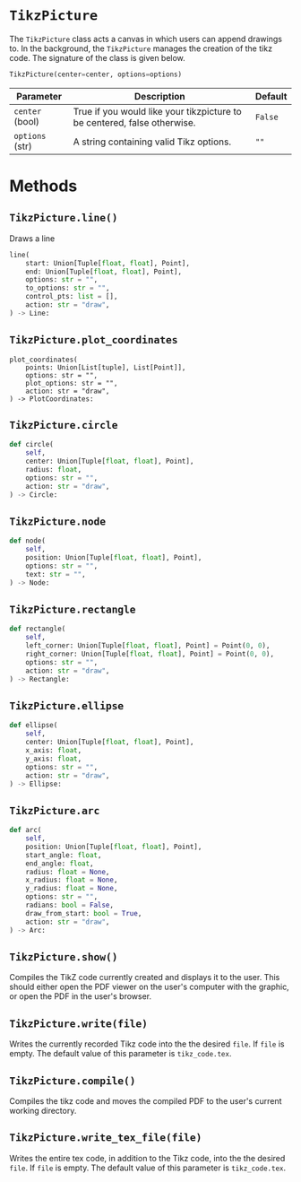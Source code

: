 # `TikzPicture`

The `TikzPicture` class acts a canvas in which users can append drawings to. In the background, the `TikzPicture` manages the creation of the tikz code.
The signature of the class is given below.

```python
TikzPicture(center=center, options=options)
```

| Parameter       | Description                                                              | Default |
| --------------- | ------------------------------------------------------------------------ | ------- |
| `center` (bool) | True if you would like your tikzpicture to be centered, false otherwise. | `False` |
| `options` (str) | A string containing valid Tikz options.                                  | `""`    |


# Methods 
## `TikzPicture.line()`

Draws a line 
```python
line(
    start: Union[Tuple[float, float], Point],
    end: Union[Tuple[float, float], Point],
    options: str = "",
    to_options: str = "",
    control_pts: list = [],
    action: str = "draw",
) -> Line:
```

## `TikzPicture.plot_coordinates`
```
plot_coordinates(
    points: Union[List[tuple], List[Point]],
    options: str = "",
    plot_options: str = "",
    action: str = "draw",
) -> PlotCoordinates:
```

## `TikzPicture.circle`
```python
def circle(
    self,
    center: Union[Tuple[float, float], Point],
    radius: float,
    options: str = "",
    action: str = "draw",
) -> Circle:
```

## `TikzPicture.node`
```python
def node(
    self,
    position: Union[Tuple[float, float], Point],
    options: str = "",
    text: str = "",
) -> Node:
```

## `TikzPicture.rectangle`
```python
def rectangle(
    self,
    left_corner: Union[Tuple[float, float], Point] = Point(0, 0),
    right_corner: Union[Tuple[float, float], Point] = Point(0, 0),
    options: str = "",
    action: str = "draw",
) -> Rectangle:
```

## `TikzPicture.ellipse`
```python
def ellipse(
    self,
    center: Union[Tuple[float, float], Point],
    x_axis: float,
    y_axis: float,
    options: str = "",
    action: str = "draw",
) -> Ellipse:
```

## `TikzPicture.arc`
```python
def arc(
    self,
    position: Union[Tuple[float, float], Point],
    start_angle: float,
    end_angle: float,
    radius: float = None,
    x_radius: float = None,
    y_radius: float = None,
    options: str = "",
    radians: bool = False,
    draw_from_start: bool = True,
    action: str = "draw",
) -> Arc:
```



## `TikzPicture.show()`
Compiles the TikZ code currently created and displays it to the user. This should either open the PDF viewer on the user's computer with the graphic, or open the PDF in the user's browser. 

## `TikzPicture.write(file)`
Writes the currently recorded Tikz code into the the desired `file`. If `file` is empty. The default value of this parameter is `tikz_code.tex`.

## `TikzPicture.compile()`
Compiles the tikz code and moves the compiled PDF to the user's current working directory.

## `TikzPicture.write_tex_file(file)`
Writes the entire tex code, in addition to the Tikz code, into the the desired `file`. If `file` is empty. The default value of this parameter is `tikz_code.tex`.







